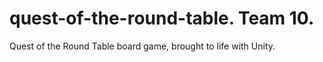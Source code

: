 # quest-of-the-round-table. Team 10.
Quest of the Round Table board game, brought to life with Unity.
